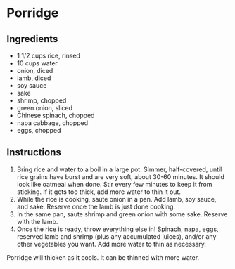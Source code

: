 # Porridge

## Ingredients

- 1 1/2 cups rice, rinsed
- 10 cups water
- onion, diced
- lamb, diced
- soy sauce
- sake
- shrimp, chopped
- green onion, sliced
- Chinese spinach, chopped
- napa cabbage, chopped
- eggs, chopped

## Instructions

1. Bring rice and water to a boil in a large pot. Simmer, half-covered, until rice grains have burst and are very soft, about 30-60 minutes. It should look like oatmeal when done. Stir every few minutes to keep it from sticking. If it gets too thick, add more water to thin it out.
2. While the rice is cooking, saute onion in a pan. Add lamb, soy sauce, and sake. Reserve once the lamb is just done cooking.
3. In the same pan, saute shrimp and green onion with some sake. Reserve with the lamb.
4. Once the rice is ready, throw everything else in! Spinach, napa, eggs, reserved lamb and shrimp (plus any accumulated juices), and/or any other vegetables you want. Add more water to thin as necessary.

Porridge will thicken as it cools. It can be thinned with more water.
